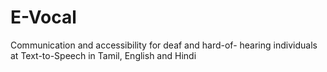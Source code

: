 # E-Vocal
Communication and accessibility for deaf and hard-of- hearing individuals at Text-to-Speech in Tamil, English and Hindi
